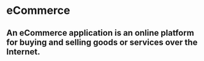 # eCommerce

## An eCommerce application is an online platform for buying and selling goods or services over the Internet.
